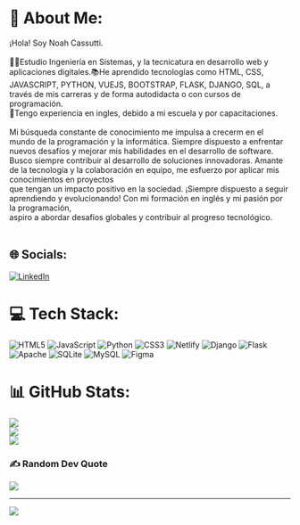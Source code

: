 # 💫 About Me:
¡Hola! Soy Noah Cassutti.<br><br>👨‍🏫Estudio Ingeniería  en Sistemas, y la tecnicatura en desarrollo web  y aplicaciones digitales.📚He aprendido tecnologías como HTML, CSS, JAVASCRIPT, PYTHON, VUEJS, BOOTSTRAP, FLASK, DJANGO, SQL, a través de mis carreras y de forma autodidacta o con cursos de programación.<br>📌Tengo experiencia en ingles, debido a mi escuela y por capacitaciones.<br><br>Mi búsqueda constante de conocimiento me impulsa a crecerm en el mundo de la programación y la informática. Siempre dispuesto a enfrentar nuevos desafíos y mejorar mis habilidades en el desarrollo de software.<br>Busco siempre contribuir al desarrollo de soluciones innovadoras. Amante de la tecnología y la colaboración en equipo, me esfuerzo por aplicar mis conocimientos en proyectos <br>que tengan un impacto positivo en la sociedad. ¡Siempre dispuesto a seguir aprendiendo y evolucionando! Con mi formación en inglés y mi pasión por la programación,<br>aspiro a abordar desafíos globales y contribuir al progreso tecnológico.<br>     <br>


## 🌐 Socials:
[![LinkedIn](https://img.shields.io/badge/LinkedIn-%230077B5.svg?logo=linkedin&logoColor=white)](https://linkedin.com/in/https://www.linkedin.com/in/noah-a-cassutti-99160b1b5) 

# 💻 Tech Stack:
![HTML5](https://img.shields.io/badge/html5-%23E34F26.svg?style=for-the-badge&logo=html5&logoColor=white) ![JavaScript](https://img.shields.io/badge/javascript-%23323330.svg?style=for-the-badge&logo=javascript&logoColor=%23F7DF1E) ![Python](https://img.shields.io/badge/python-3670A0?style=for-the-badge&logo=python&logoColor=ffdd54) ![CSS3](https://img.shields.io/badge/css3-%231572B6.svg?style=for-the-badge&logo=css3&logoColor=white) ![Netlify](https://img.shields.io/badge/netlify-%23000000.svg?style=for-the-badge&logo=netlify&logoColor=#00C7B7) ![Django](https://img.shields.io/badge/django-%23092E20.svg?style=for-the-badge&logo=django&logoColor=white) ![Flask](https://img.shields.io/badge/flask-%23000.svg?style=for-the-badge&logo=flask&logoColor=white) ![Apache](https://img.shields.io/badge/apache-%23D42029.svg?style=for-the-badge&logo=apache&logoColor=white) ![SQLite](https://img.shields.io/badge/sqlite-%2307405e.svg?style=for-the-badge&logo=sqlite&logoColor=white) ![MySQL](https://img.shields.io/badge/mysql-%2300f.svg?style=for-the-badge&logo=mysql&logoColor=white) 	![Figma](https://img.shields.io/badge/figma-%23F24E1E.svg?style=for-the-badge&logo=figma&logoColor=white)
# 📊 GitHub Stats:
![](https://github-readme-stats.vercel.app/api?username=noahcassutti&theme=vue&hide_border=false&include_all_commits=false&count_private=false)<br/>
![](https://github-readme-streak-stats.herokuapp.com/?user=noahcassutti&theme=vue&hide_border=false)<br/>
![](https://github-readme-stats.vercel.app/api/top-langs/?username=noahcassutti&theme=vue&hide_border=false&include_all_commits=false&count_private=false&layout=compact)

### ✍️ Random Dev Quote
![](https://quotes-github-readme.vercel.app/api?type=horizontal&theme=tokyonight)

---
[![](https://visitcount.itsvg.in/api?id=noahcassutti&icon=0&color=0)](https://visitcount.itsvg.in)

<!-- Proudly created with GPRM ( https://gprm.itsvg.in ) -->
